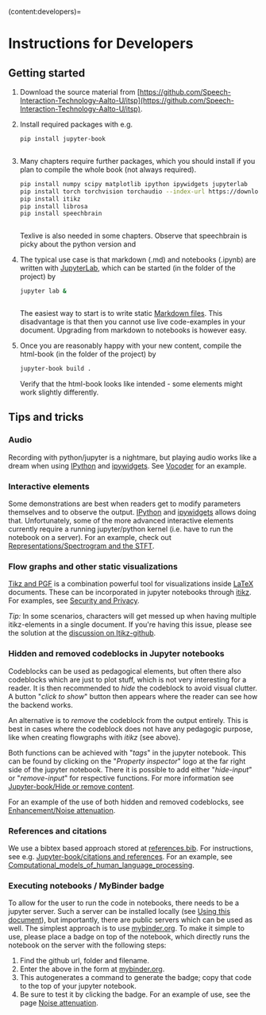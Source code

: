 (content:developers)=
# Instructions for Developers

## Getting started

1. Download the source material from [https://github.com/Speech-Interaction-Technology-Aalto-U/itsp](https://github.com/Speech-Interaction-Technology-Aalto-U/itsp). 
2. Install required packages with e.g. 

   ```bash
   pip install jupyter-book   
   ```
   ![]()
3. Many chapters require further packages, which you should install if you plan to compile the whole book (not always required).

    ```bash
    pip install numpy scipy matplotlib ipython ipywidgets jupyterlab
    pip install torch torchvision torchaudio --index-url https://download.pytorch.org/whl/cu118
    pip install itikz
    pip install librosa
    pip install speechbrain
    ```
    ![]()

   Texlive is also needed in some chapters. Observe that speechbrain is picky about the python version and 
    
5. The typical use case is that markdown (.md) and notebooks (.ipynb) are written with [JupyterLab](https://jupyter.org/), which can be started (in the folder of the project) by

    ```bash
    jupyter lab &
    ```
    ![]()

   The easiest way to start is to write static [Markdown files](https://jupyterbook.org/en/stable/file-types/markdown.html#file-types-markdown). This disadvantage is that then you cannot use live code-examples in your document. Upgrading from markdown to notebooks is however easy.
    
6. Once you are reasonably happy with your new content, compile the html-book (in the folder of the project) by

    ```bash
    jupyter-book build .
    ```
    ![]()    
    Verify that the html-book looks like intended - some elements might work slightly differently.
    
    
## Tips and tricks

### Audio

Recording with python/jupyter is a nightmare, but playing audio works like a dream when using [IPython](https://ipython.org/) and [ipywidgets](https://ipywidgets.readthedocs.io/en/latest/). See [Vocoder](content:vocoder) for an example. 

### Interactive elements

Some demonstrations are best when readers get to modify parameters themselves and to observe the output. [IPython](https://ipython.org/) and [ipywidgets](https://ipywidgets.readthedocs.io/en/latest/) allows doing that. Unfortunately, some of the more advanced interactive elements currently require a running jupyter/python kernel (i.e. have to run the notebook on a server).
For an example, check out [Representations/Spectrogram and the STFT](stft).

### Flow graphs and other static visualizations

[Tikz and PGF](https://tikz.dev/) is a combination powerful tool for visualizations inside [LaTeX](https://www.latex-project.org/) documents. These can be incorporated in jupyter notebooks through [itikz](https://pypi.org/project/itikz/). For examples, see [Security and Privacy](../Security_and_privacy.ipynb).

*Tip:* In some scenarios, characters will get messed up when having multiple itikz-elements in a single document. If you're having this issue, please see the solution at the [discussion on Itikz-github](https://github.com/jbn/itikz/issues/28).

### Hidden and removed codeblocks in Jupyter notebooks

Codeblocks can be used as pedagogical elements, but often there also codeblocks which are just to plot stuff, which is not very interesting for a reader. It is then recommended to *hide* the codeblock to avoid visual clutter. A button "*click to show*" button then appears where the reader can see how the backend works. 

An alternative is to *remove* the codeblock from the output entirely. This is best in cases where the codeblock does not have any pedagogic purpose, like when creating flowgraphs with *itikz* (see above). 

Both functions can be achieved with "*tags*" in the jupyter notebook. This can be found by clicking on the "*Property inspector*" logo at the far right side of the jupyter notebook. There it is possible to add either "*hide-input*" or "*remove-input*" for respective functions. For more information see [Jupyter-book/Hide or remove content](https://jupyterbook.org/interactive/hiding.html).

For an example of the use of both hidden and removed codeblocks, see [Enhancement/Noise attenuation](../Enhancement/Noise_attenuation.ipynb).

### References and citations

We use a bibtex based approach stored at [references.bib](../references.bib). For instructions, see e.g. [Jupyter-book/citations and references](https://jupyterbook.org/en/stable/content/citations.html). For an example, see [Computational_models_of_human_language_processing](../Computational_models_of_human_language_processing.md).


### Executing notebooks / MyBinder badge

To allow for the user to run the code in notebooks, there needs to be a jupyter server. Such a server can be installed locally (see [Using this document](Using_this_document.ipynb)), but importantly, there are public servers which can be used as well. The simplest approach is to use [mybinder.org](https://mybinder.org). To make it simple to use, please place a badge on top of the notebook, which directly runs the notebook on the server with the following steps:
1. Find the github url, folder and filename.
2. Enter the above in the form at [mybinder.org](https://mybinder.org).
3. This autogenerates a command to generate the badge; copy that code to the top of your jupyter notebook.
4. Be sure to test it by clicking the badge.
For an example of use, see the page [Noise attenuation](../Enhancement/Noise_attenuation.ipynb).
